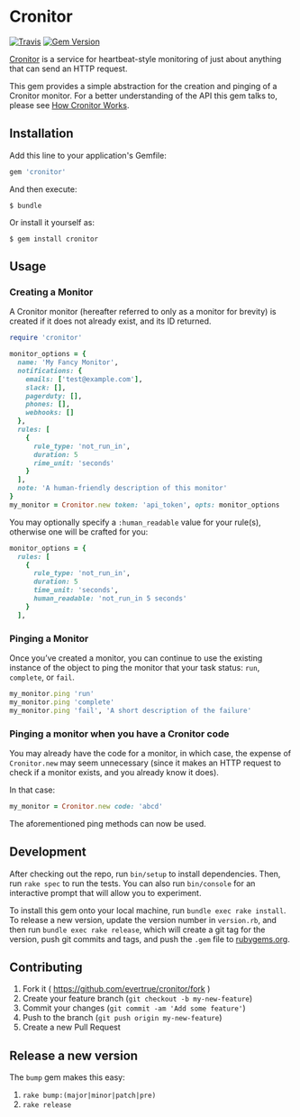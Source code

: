 # Cronitor

[![Travis](https://img.shields.io/travis/evertrue/cronitor.svg)](https://travis-ci.org/evertrue/cronitor)
[![Gem Version](https://badge.fury.io/rb/cronitor.svg)](https://badge.fury.io/rb/cronitor)

[Cronitor](https://cronitor.io/) is a service for heartbeat-style monitoring of just about anything that can send an HTTP request.

This gem provides a simple abstraction for the creation and pinging of a Cronitor monitor. For a better understanding of the API this gem talks to, please see [How Cronitor Works](https://cronitor.io/help/how-cronitor-works).

## Installation

Add this line to your application's Gemfile:

```ruby
gem 'cronitor'
```

And then execute:

    $ bundle

Or install it yourself as:

    $ gem install cronitor

## Usage

### Creating a Monitor

A Cronitor monitor (hereafter referred to only as a monitor for brevity) is created if it does not already exist, and its ID returned.

```ruby
require 'cronitor'

monitor_options = {
  name: 'My Fancy Monitor',
  notifications: {
    emails: ['test@example.com'],
    slack: [],
    pagerduty: [],
    phones: [],
    webhooks: []
  },
  rules: [
    {
      rule_type: 'not_run_in',
      duration: 5
      rime_unit: 'seconds'
    }
  ],
  note: 'A human-friendly description of this monitor'
}
my_monitor = Cronitor.new token: 'api_token', opts: monitor_options
```

You may optionally specify a `:human_readable` value for your rule(s), otherwise one will be crafted for you:

```ruby
monitor_options = {
  rules: [
    {
      rule_type: 'not_run_in',
      duration: 5
      time_unit: 'seconds',
      human_readable: 'not_run_in 5 seconds'
    }
  ],
```

### Pinging a Monitor

Once you’ve created a monitor, you can continue to use the existing instance of the object to ping the monitor that your task status: `run`, `complete`, or `fail`.

```ruby
my_monitor.ping 'run'
my_monitor.ping 'complete'
my_monitor.ping 'fail', 'A short description of the failure'
```

### Pinging a monitor when you have a Cronitor code

You may already have the code for a monitor, in which case, the expense of `Cronitor.new` may seem unnecessary (since it makes an HTTP request to check if a monitor exists, and you already know it does).

In that case:

```ruby
my_monitor = Cronitor.new code: 'abcd'
```

The aforementioned ping methods can now be used.

## Development

After checking out the repo, run `bin/setup` to install dependencies. Then, run `rake spec` to run the tests. You can also run `bin/console` for an interactive prompt that will allow you to experiment.

To install this gem onto your local machine, run `bundle exec rake install`. To release a new version, update the version number in `version.rb`, and then run `bundle exec rake release`, which will create a git tag for the version, push git commits and tags, and push the `.gem` file to [rubygems.org](https://rubygems.org).

## Contributing

1. Fork it ( https://github.com/evertrue/cronitor/fork )
2. Create your feature branch (`git checkout -b my-new-feature`)
3. Commit your changes (`git commit -am 'Add some feature'`)
4. Push to the branch (`git push origin my-new-feature`)
5. Create a new Pull Request

## Release a new version

The `bump` gem makes this easy:

1. `rake bump:(major|minor|patch|pre)`
2. `rake release`
